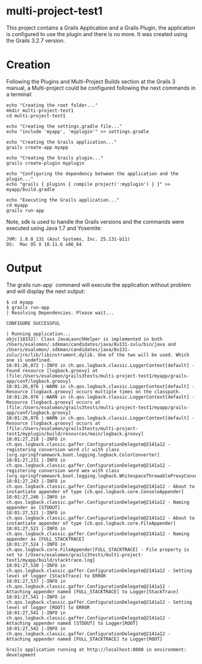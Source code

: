 # multi-project-test1
This project contains a Grails Application and a Grails Plugin, the application is configured to use the plugin and there is no more. It was created using the Grails 3.2.7 version.

# Creation
Following the Plugins and Multi-Project Builds section at the Grails 3 manual, a Multi-project could be configured following the next commands in a terminal:

```
echo "Creating the root folder..."
mkdir multi-project-test1
cd multi-project-test1

echo "Creating the settings.gradle file..."
echo "include 'myapp', 'myplugin'" >> settings.gradle

echo "Creating the Grails application..."
grails create-app myapp

echo "Creating the Grails plugin..."
grails create-plugin myplugin

echo "Configuring the dependency between the application and the plugin..."
echo "grails { plugins { compile project(':myplugin') } }" >> myapp/build.gradle 

echo "Executing the Grails application..."
cd myapp
grails run-app 
```

Note, sdk is used to handle the Grails versions and the commands were executed using Java 1.7 and Yosemite:

    JVM: 1.8.0_131 (Azul Systems, Inc. 25.131-b11)
    OS:  Mac OS X 10.11.6 x86_64

# Output

The grails run-app` command will execute the application without problem and will display the next output:

```
$ cd myapp
$ grails run-app
| Resolving Dependencies. Please wait...

CONFIGURE SUCCESSFUL

| Running application...
objc[18332]: Class JavaLaunchHelper is implemented in both /Users/esalomon/.sdkman/candidates/java/8u131-zulu/bin/java and /Users/esalomon/.sdkman/candidates/java/8u131-zulu/jre/lib/libinstrument.dylib. One of the two will be used. Which one is undefined.
18:01:26,072 |-INFO in ch.qos.logback.classic.LoggerContext[default] - Found resource [logback.groovy] at [file:/Users/esalomon/grails3tests/multi-project-test1/myapp/grails-app/conf/logback.groovy]
18:01:26,076 |-WARN in ch.qos.logback.classic.LoggerContext[default] - Resource [logback.groovy] occurs multiple times on the classpath.
18:01:26,076 |-WARN in ch.qos.logback.classic.LoggerContext[default] - Resource [logback.groovy] occurs at [file:/Users/esalomon/grails3tests/multi-project-test1/myapp/grails-app/conf/logback.groovy]
18:01:26,076 |-WARN in ch.qos.logback.classic.LoggerContext[default] - Resource [logback.groovy] occurs at [file:/Users/esalomon/grails3tests/multi-project-test1/myplugin/build/resources/main/logback.groovy]
18:01:27,218 |-INFO in ch.qos.logback.classic.gaffer.ConfigurationDelegate@2141a12 - registering conversion word clr with class [org.springframework.boot.logging.logback.ColorConverter]
18:01:27,231 |-INFO in ch.qos.logback.classic.gaffer.ConfigurationDelegate@2141a12 - registering conversion word wex with class [org.springframework.boot.logging.logback.WhitespaceThrowableProxyConverter]
18:01:27,243 |-INFO in ch.qos.logback.classic.gaffer.ConfigurationDelegate@2141a12 - About to instantiate appender of type [ch.qos.logback.core.ConsoleAppender]
18:01:27,246 |-INFO in ch.qos.logback.classic.gaffer.ConfigurationDelegate@2141a12 - Naming appender as [STDOUT]
18:01:27,521 |-INFO in ch.qos.logback.classic.gaffer.ConfigurationDelegate@2141a12 - About to instantiate appender of type [ch.qos.logback.core.FileAppender]
18:01:27,521 |-INFO in ch.qos.logback.classic.gaffer.ConfigurationDelegate@2141a12 - Naming appender as [FULL_STACKTRACE]
18:01:27,524 |-INFO in ch.qos.logback.core.FileAppender[FULL_STACKTRACE] - File property is set to [/Users/esalomon/grails3tests/multi-project-test1/myapp/build/stacktrace.log]
18:01:27,530 |-INFO in ch.qos.logback.classic.gaffer.ConfigurationDelegate@2141a12 - Setting level of logger [StackTrace] to ERROR
18:01:27,537 |-INFO in ch.qos.logback.classic.gaffer.ConfigurationDelegate@2141a12 - Attaching appender named [FULL_STACKTRACE] to Logger[StackTrace]
18:01:27,541 |-INFO in ch.qos.logback.classic.gaffer.ConfigurationDelegate@2141a12 - Setting level of logger [ROOT] to ERROR
18:01:27,541 |-INFO in ch.qos.logback.classic.gaffer.ConfigurationDelegate@2141a12 - Attaching appender named [STDOUT] to Logger[ROOT]
18:01:27,542 |-INFO in ch.qos.logback.classic.gaffer.ConfigurationDelegate@2141a12 - Attaching appender named [FULL_STACKTRACE] to Logger[ROOT]

Grails application running at http://localhost:8080 in environment: development
```
